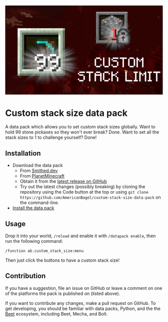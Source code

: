![Custom stack size data pack](assets/thumbnail.png)

# Custom stack size data pack
A data pack which allows you to set custom stack sizes globally. Want to hold 99 stone pickaxes so they won't ever break? Done. Want to set all the stack sizes to 1 to challenge yourself? Done!

## Installation
- Download the data pack
  - From [Smithed.dev](https://smithed.dev/packs/custom-stack-size|128)
  - From [PlanetMinecraft](https://planetminecraft.com/data-packs/custom-stack-size-data-pack)
  - Obtain it from the [latest release on GitHub](https://github.com/AmericanBagel/custom-stack-size-data-pack/releases/latest)
  - Try out the latest changes (possibly breaking) by cloning the repository using the Code button at the top or using `git clone https://github.com/AmericanBagel/custom-stack-size-data-pack` on the command-line.
- [Install the data pack](https://minecraft.fandom.com/wiki/Tutorials/Installing_a_data_pack)

## Usage
Drop it into your world, `/reload` and enable it with `/datapack enable`, then run the following command:
```
/function ab.custom_stack_size:menu
```
Then just click the buttons to have a custom stack size!

## Contribution
If you have a suggestion, file an issue on GitHub or leave a comment on one of the platforms the pack is published on (listed above).

If you want to contribute any changes, make a pull request on GitHub. To get developing, you should be familiar with data packs, Python, and the the [Beet](https://github.com/mcbeet) ecosystem, including Beet, Mecha, and Bolt.
